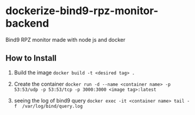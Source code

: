 # dockerize-bind9-rpz-monitor-backend
Bind9 RPZ monitor made with node js and docker

## How to Install

1. Build the image
`docker build -t <desired tag> .`

2. Create the container
`docker run -d --name <container name> -p 53:53/udp -p 53:53/tcp -p 3000:3000 <image tag>:latest`

3. seeing the log of bind9 query
`docker exec -it <container name> tail -f  /var/log/bind/query.log`